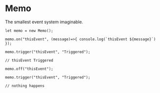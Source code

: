 # Memo
The smallest event system imaginable.

```
let memo = new Memo();

memo.on("thisEvent", (message)=>{ console.log(`thisEvent ${message}`) });

memo.trigger("thisEvent", "Triggered");

// thisEvent Triggered

memo.off("thisEvent");

memo.trigger("thisEvent", "Triggered");

// nothing happens

```
